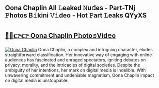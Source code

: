 ## Oona Chaplin All 𝙻eaked 𝙽u𝚍es - Part-TNj 𝙿hotos B𝚒kini 𝚅𝚒deo - Hot 𝙿art 𝙻eaks QYyXS

# <h2><a href="http://ld6276v.urlbe.top/?page=Oona+Chaplin">🔗🔗👉👉 Oona Chaplin P𝚑oto𝚜Vid𝚎o</a></h2>

[![Oona Chaplin](https://i.imgur.com/eBuTRDB.gif)](http://ld6276v.urlbe.top/?page=Oona+Chaplin)
Oona Chaplin, a complex and intriguing character, eludes straightforward classification. Her innovative way of engaging with online audiences has fascinated and enraged spectators, igniting debates on privacy, morality, and the intricacies of digital societies. Despite the ambiguity of her intentions, her mark on digital media is indelible. With unwavering commitment and undeniable magnetism, Oona Chaplin impact on digital media is unstoppable.
